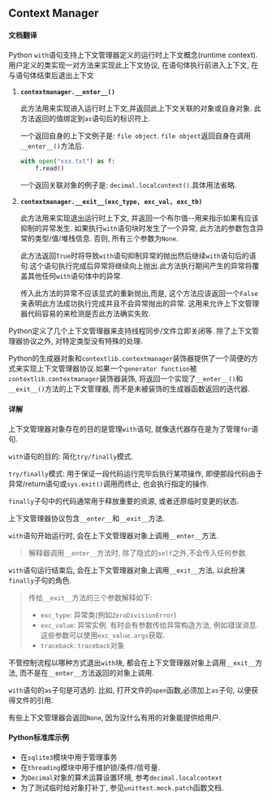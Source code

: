 ## Context Manager

#### 文档翻译

Python `with`语句支持上下文管理器定义的运行时上下文概念(runtime context). 用户定义的类实现一对方法来实现此上下文协议, 在语句体执行前进入上下文, 在与语句体结束后退出上下文

1. **`contextmanager.__enter__()`**

   此方法用来实现进入运行时上下文,并返回此上下文关联的对象或自身对象. 此方法返回的值绑定到`as`语句后的标识符上.

   一个返回自身的上下文例子是: `file object`. `file object`返回自身在调用`__enter__()`方法后.

   ```python
   with open("xxx.txt") as f:
       f.read()
   ```

   一个返回关联对象的例子是: `decimal.localcontext()`.具体用法省略.

2. **`contextmanager.__exit__(exc_type, exc_val, exc_tb)`**

   此方法用来实现退出运行时上下文, 并返回一个布尔值--用来指示如果有应该抑制的异常发生. 如果执行`with`语句块时发生了一个异常, 此方法的参数包含异常的类型/值/堆栈信息. 否则, 所有三个参数为`None`.

   此方法返回`True`时将导致`with`语句抑制异常的抛出然后继续`with`语句后的语句.这个语句执行完成后异常将继续向上抛出.此方法执行期间产生的异常将覆盖其他任何`with`语句体中的异常.

   传入此方法的异常不应该显式的重新抛出,而是, 这个方法应该返回一个`False`来表明此方法成功执行完成并且不会异常抛出的异常. 这用来允许上下文管理器代码容易的来检测是否此方法确实失败.

Python定义了几个上下文管理器来支持线程同步/文件立即关闭等. 除了上下文管理器协议之外, 对特定类型没有特殊的处理. 

Python的生成器对象和`contextlib.contextmanager`装饰器提供了一个简便的方式来实现上下文管理器协议.如果一个`generator function`被`contextlib.contextmanager`装饰器装饰, 将返回一个实现了`__enter__()`和`__exit__()`方法的上下文管理器, 而不是未被装饰的生成器函数返回的迭代器.

#### 详解

上下文管理器对象存在的目的是管理`with`语句, 就像迭代器存在是为了管理`for`语句.

`with`语句的目的: 简化`try/finally`模式. 

`try/finally`模式: 用于保证一段代码运行完毕后执行某项操作, 即便那段代码由于异常/return语句或`sys.exit()`调用而终止, 也会执行指定的操作. 

`finally`子句中的代码通常用于释放重要的资源, 或者还原临时变更的状态.

上下文管理器协议包含`__enter__`和`__exit__`方法. 

`with`语句开始运行时, 会在上下文管理器对象上调用`__enter__`方法.

> 解释器调用`__enter__`方法时, 除了隐式的`self`之外,不会传入任何参数.

`with`语句运行结束后, 会在上下文管理器对象上调用`__exit__`方法, 以此扮演`finally`子句的角色.

> 传给`__exit__`方法的三个参数解释如下:
>
> - `exc_type`: 异常类(例如`ZeroDivisionError`)
> - `exc_value`: 异常实例. 有时会有参数传给异常构造方法, 例如错误消息. 这些参数可以使用`exc_value.args`获取.
> - `traceback`: `traceback`对象

不管控制流程以哪种方式退出`with`块, 都会在上下文管理器对象上调用`__exit__`方法, 而不是在`__enter__`方法返回的对象上调用.

`with`语句的`as`子句是可选的. 比如, 打开文件的`open`函数,必须加上`as`子句, 以便获得文件的引用. 

有些上下文管理器会返回`None`, 因为没什么有用的对象能提供给用户.

#### Python标准库示例

- 在`sqlite3`模块中用于管理事务
- 在`threading`模块中用于维护锁/条件/信号量.
- 为`Decimal`对象的算术运算设置环境, 参考`decimal.localcontext`
- 为了测试临时给对象打补丁, 参见`unittest.mock.patch`函数文档.